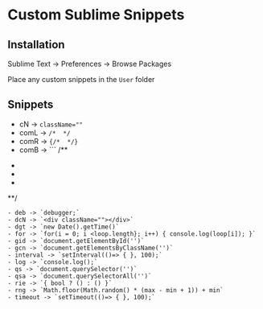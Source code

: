 # Custom Sublime Snippets

## Installation
Sublime Text -> Preferences -> Browse Packages

Place any custom snippets in the `User` folder

## Snippets
- cN -> `className=""`
- comL -> `/*  */`
- comR -> `{/*  */}`
- comB -> ```
/**
 * 
 *
 * 
**/
```
- deb -> `debugger;`
- dcN -> `<div className=""></div>`
- dgt -> `new Date().getTime()`
- for -> `for(i = 0; i <loop.length}; i++) { console.log(loop[i]); }`
- gid -> `document.getElementById('')`
- gcn -> `document.getElementsByClassName('')`
- interval -> `setInterval(()=> { }, 100);`
- log -> `console.log();`
- qs -> `document.querySelector('')`
- qsa -> `document.querySelectorAll('')`
- rie -> `{ bool ? () : () }`
- rng -> `Math.floor(Math.random() * (max - min + 1)) + min`
- timeout -> `setTimeout(()=> { }, 100);`